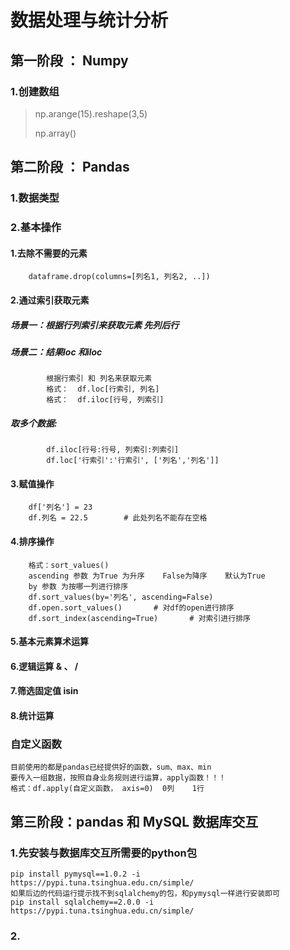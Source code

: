 # 数据处理与统计分析

## 第一阶段 ： Numpy

### 1.创建数组

> np.arange(15).reshape(3,5)
> 
> np.array()
> 


## 第二阶段 ： Pandas

### 1.数据类型

### 2.基本操作
    
#### 1.去除不需要的元素
        dataframe.drop(columns=[列名1, 列名2, ..])

#### 2.通过索引获取元素
##### 场景一：根据行列索引来获取元素    先列后行
##### 场景二：结果loc 和iloc
            根据行索引 和 列名来获取元素
            格式：  df.loc[行索引, 列名]
            格式：  df.iloc[行号, 列索引]
        
##### 取多个数据:
            df.iloc[行号:行号, 列索引:列索引]
            df.loc['行索引':'行索引', ['列名','列名']]
    
#### 3.赋值操作
        df['列名'] = 23
        df.列名 = 22.5        # 此处列名不能存在空格
    
#### 4.排序操作
        格式：sort_values()
        ascending 参数 为True 为升序    False为降序    默认为True
        by 参数 为按哪一列进行排序
        df.sort_values(by='列名', ascending=False)
        df.open.sort_values()       # 对df的open进行排序
        df.sort_index(ascending=True)       # 对索引进行排序

#### 5.基本元素算术运算

#### 6.逻辑运算      & 、 /

#### 7.筛选固定值  isin

#### 8.统计运算

### 自定义函数

    目前使用的都是pandas已经提供好的函数，sum、max、min
    要传入一组数据，按照自身业务规则进行运算，apply函数！！！
    格式：df.apply(自定义函数， axis=0)  0列    1行

## 第三阶段：pandas 和 MySQL 数据库交互

### 1.先安装与数据库交互所需要的python包

    pip install pymysql==1.0.2 -i https://pypi.tuna.tsinghua.edu.cn/simple/
    如果后边的代码运行提示找不到sqlalchemy的包，和pymysql一样进行安装即可
    pip install sqlalchemy==2.0.0 -i https://pypi.tuna.tsinghua.edu.cn/simple/

### 2.


